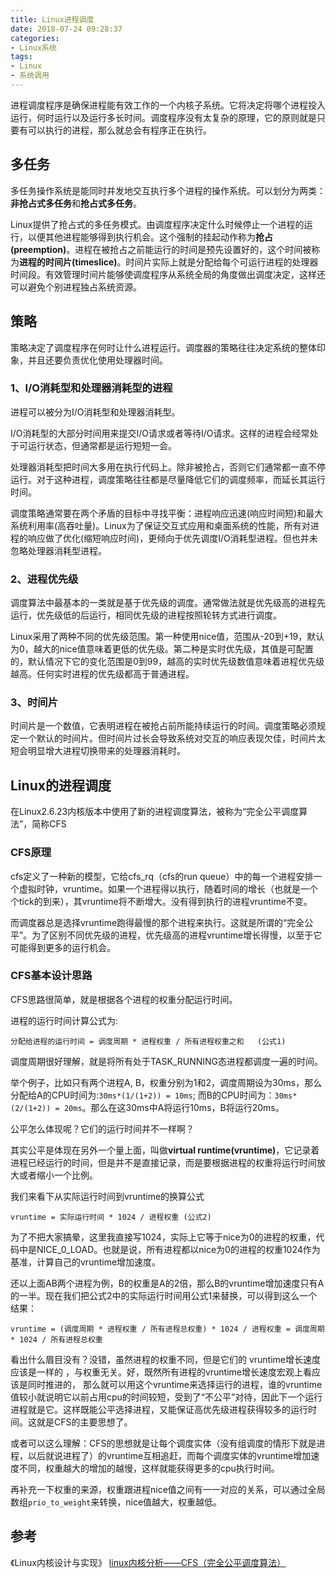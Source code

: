 ```yaml
---
title: Linux进程调度
date: 2018-07-24 09:28:37
categories: 
- Linux系统
tags:
- Linux
- 系统调用
---
```


进程调度程序是确保进程能有效工作的一个内核子系统。它将决定将哪个进程投入运行，何时运行以及运行多长时间。调度程序没有太复杂的原理，它的原则就是只要有可以执行的进程，那么就总会有程序正在执行。

## 多任务
多任务操作系统是能同时并发地交互执行多个进程的操作系统。可以划分为两类：**非抢占式多任务**和**抢占式多任务**。

Linux提供了抢占式的多任务模式。由调度程序决定什么时候停止一个进程的运行，以便其他进程能够得到执行机会。这个强制的挂起动作称为**抢占(preemption)**。进程在被抢占之前能运行的时间是预先设置好的，这个时间被称为**进程的时间片(timeslice)**。时间片实际上就是分配给每个可运行进程的处理器时间段。有效管理时间片能够使调度程序从系统全局的角度做出调度决定，这样还可以避免个别进程独占系统资源。



## 策略
策略决定了调度程序在何时让什么进程运行。调度器的策略往往决定系统的整体印象，并且还要负责优化使用处理器时间。

### 1、I/O消耗型和处理器消耗型的进程

进程可以被分为I/O消耗型和处理器消耗型。

I/O消耗型的大部分时间用来提交I/O请求或者等待I/O请求。这样的进程会经常处于可运行状态，但通常都是运行短短一会。

处理器消耗型把时间大多用在执行代码上。除非被抢占，否则它们通常都一直不停运行。对于这种进程，调度策略往往都是尽量降低它们的调度频率，而延长其运行时间。

调度策略通常要在两个矛盾的目标中寻找平衡：进程响应迅速(响应时间短)和最大系统利用率(高吞吐量)。Linux为了保证交互式应用和桌面系统的性能，所有对进程的响应做了优化(缩短响应时间)，更倾向于优先调度I/O消耗型进程。但也并未忽略处理器消耗型进程。

### 2、进程优先级

调度算法中最基本的一类就是基于优先级的调度。通常做法就是优先级高的进程先运行，优先级低的后运行，相同优先级的进程按照轮转方式进行调度。

Linux采用了两种不同的优先级范围。第一种使用nice值，范围从-20到+19，默认为0，越大的nice值意味着更低的优先级。第二种是实时优先级，其值是可配置的，默认情况下它的变化范围是0到99，越高的实时优先级数值意味着进程优先级越高。任何实时进程的优先级都高于普通进程。

### 3、时间片
时间片是一个数值，它表明进程在被抢占前所能持续运行的时间。调度策略必须规定一个默认的时间片。但时间片过长会导致系统对交互的响应表现欠佳，时间片太短会明显增大进程切换带来的处理器消耗时。

## Linux的进程调度

在Linux2.6.23内核版本中使用了新的进程调度算法，被称为“完全公平调度算法”，简称CFS


### CFS原理
cfs定义了一种新的模型，它给cfs_rq（cfs的run queue）中的每一个进程安排一个虚拟时钟，vruntime。如果一个进程得以执行，随着时间的增长（也就是一个个tick的到来），其vruntime将不断增大。没有得到执行的进程vruntime不变。

而调度器总是选择vruntime跑得最慢的那个进程来执行。这就是所谓的“完全公平”。为了区别不同优先级的进程，优先级高的进程vruntime增长得慢，以至于它可能得到更多的运行机会。

### CFS基本设计思路
CFS思路很简单，就是根据各个进程的权重分配运行时间。

进程的运行时间计算公式为:

	分配给进程的运行时间 = 调度周期 * 进程权重 / 所有进程权重之和   (公式1)

调度周期很好理解，就是将所有处于TASK_RUNNING态进程都调度一遍的时间。

举个例子，比如只有两个进程A, B，权重分别为1和2，调度周期设为30ms，那么分配给A的CPU时间为:`30ms*(1/(1+2)) = 10ms`; 而B的CPU时间为：`30ms*(2/(1+2)) = 20ms`。那么在这30ms中A将运行10ms，B将运行20ms。

公平怎么体现呢？它们的运行时间并不一样啊？

其实公平是体现在另外一个量上面，叫做**virtual runtime(vruntime)**，它记录着进程已经运行的时间，但是并不是直接记录，而是要根据进程的权重将运行时间放大或者缩小一个比例。

我们来看下从实际运行时间到vruntime的换算公式

	vruntime = 实际运行时间 * 1024 / 进程权重 (公式2)
	
为了不把大家搞晕，这里我直接写1024，实际上它等于nice为0的进程的权重，代码中是NICE_0_LOAD。也就是说，所有进程都以nice为0的进程的权重1024作为基准，计算自己的vruntime增加速度。

 还以上面AB两个进程为例，B的权重是A的2倍，那么B的vruntime增加速度只有A的一半。现在我们把公式2中的实际运行时间用公式1来替换，可以得到这么一个结果：
 
	vruntime = (调度周期 * 进程权重 / 所有进程总权重) * 1024 / 进程权重 = 调度周期 * 1024 / 所有进程总权重 

看出什么眉目没有？没错，虽然进程的权重不同，但是它们的 vruntime增长速度应该是一样的 ，与权重无关。好，既然所有进程的vruntime增长速度宏观上看应该是同时推进的，
那么就可以用这个vruntime来选择运行的进程，谁的vruntime值较小就说明它以前占用cpu的时间较短，受到了“不公平”对待，因此下一个运行进程就是它。这样既能公平选择进程，又能保证高优先级进程获得较多的运行时间。这就是CFS的主要思想了。

或者可以这么理解：CFS的思想就是让每个调度实体（没有组调度的情形下就是进程，以后就说进程了）的vruntime互相追赶，而每个调度实体的vruntime增加速度不同，权重越大的增加的越慢，这样就能获得更多的cpu执行时间。

再补充一下权重的来源，权重跟进程nice值之间有一一对应的关系，可以通过全局数组`prio_to_weight`来转换，nice值越大，权重越低。


## 参考
《Linux内核设计与实现》 [linux内核分析——CFS（完全公平调度算法）](https://www.cnblogs.com/tianguiyu/articles/6091378.html)